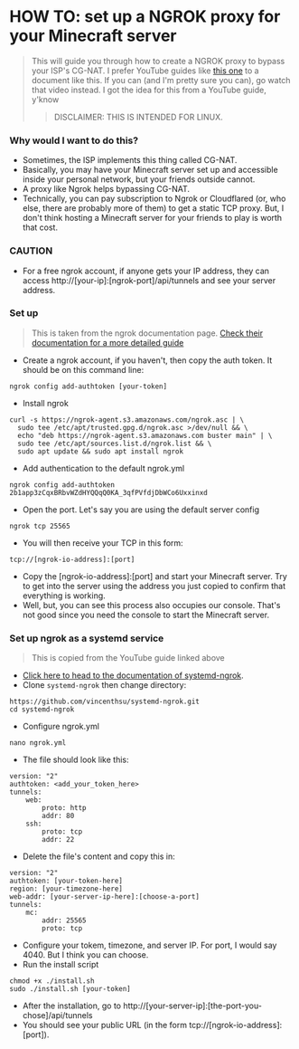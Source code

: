 # HOW TO: set up a NGROK proxy for your Minecraft server
> This will guide you through how to create a NGROK proxy to bypass your ISP's CG-NAT. I prefer YouTube guides like [this one](https://www.youtube.com/watch?v=SZmc5uoNCko&t=1249s) to a document like this. If you can (and I'm pretty sure you can), go watch that video instead. I got the idea for this from a YouTube guide, y'know
>> DISCLAIMER: THIS IS INTENDED FOR LINUX.
### Why would I want to do this?
- Sometimes, the ISP implements this thing called CG-NAT. 
- Basically, you may have your Minecraft server set up and accessible inside your personal network, but your friends outside cannot.
- A proxy like Ngrok helps bypassing CG-NAT.
- Technically, you can pay subscription to Ngrok or Cloudflared (or, who else, there are probably more of them) to get a static TCP proxy. But, I don't think hosting a Minecraft server for your friends to play is worth that cost.
### CAUTION
- For a free ngrok account, if anyone gets your IP address, they can access http://[your-ip]:[ngrok-port]/api/tunnels and see your server address.
### Set up
> This is taken from the ngrok documentation page. [Check their documentation for a more detailed guide](https://ngrok.com/docs/getting-started/?os=linux)
- Create a ngrok account, if you haven't, then copy the auth token. It should be on this command line:
```
ngrok config add-authtoken [your-token]
```
- Install ngrok
```
curl -s https://ngrok-agent.s3.amazonaws.com/ngrok.asc | \
  sudo tee /etc/apt/trusted.gpg.d/ngrok.asc >/dev/null && \
  echo "deb https://ngrok-agent.s3.amazonaws.com buster main" | \
  sudo tee /etc/apt/sources.list.d/ngrok.list && \
  sudo apt update && sudo apt install ngrok
```
- Add authentication to the default ngrok.yml
```
ngrok config add-authtoken 2b1app3zCqxBRbvWZdHYQQqQ0KA_3qfPVfdjDbWCo6Uxxinxd
```
- Open the port. Let's say you are using the default server config
```
ngrok tcp 25565
```
- You will then receive your TCP in this form:
```
tcp://[ngrok-io-address]:[port]
```
- Copy the [ngrok-io-address]:[port] and start your Minecraft server. Try to get into the server using the address you just copied to confirm that everything is working.
- Well, but, you can see this process also occupies our console. That's not good since you need the console to start the Minecraft server.

### Set up ngrok as a systemd service
> This is copied from the YouTube guide linked above
- [Click here to head to the documentation of systemd-ngrok](https://github.com/vincenthsu/systemd-ngrok).
- Clone ```systemd-ngrok``` then change directory:
```
https://github.com/vincenthsu/systemd-ngrok.git
cd systemd-ngrok
```
- Configure ngrok.yml
```
nano ngrok.yml
```
- The file should look like this:
```
version: "2"
authtoken: <add_your_token_here>
tunnels:
    web:
        proto: http
        addr: 80
    ssh:
        proto: tcp
        addr: 22
```
- Delete the file's content and copy this in:
```
version: "2"
authtoken: [your-token-here]
region: [your-timezone-here]
web-addr: [your-server-ip-here]:[choose-a-port]
tunnels:
    mc:
        addr: 25565
        proto: tcp

```
- Configure your tokem, timezone, and server IP. For port, I would say 4040. But I think you can choose.
- Run the install script
```
chmod +x ./install.sh
sudo ./install.sh [your-token]
```
- After the installation, go to http://[your-server-ip]:[the-port-you-chose]/api/tunnels
- You should see your public URL (in the form tcp://[ngrok-io-address]:[port]).


